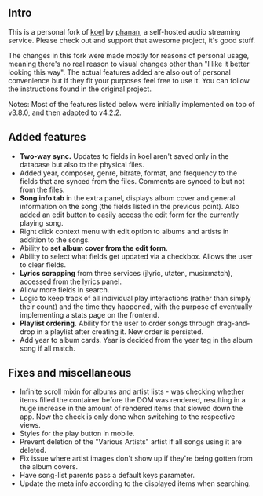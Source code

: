 ## Intro

This is a personal fork of [koel](https://github.com/phanan/koel) by [phanan](https://github.com/phanan/koel), a self-hosted audio streaming service. Please check out and support that awesome project, it's good stuff.

The changes in this fork were made mostly for reasons of personal usage, meaning there's no real reason to visual changes other than "I like it better looking this way". The actual features added are also out of personal convenience but if they fit your purposes feel free to use it. You can follow the instructions found in the original project.

Notes: Most of the features listed below were initially implemented on top of v3.8.0, and then adapted to v4.2.2.

## Added features

* __Two-way sync.__ Updates to fields in koel aren't saved only in the database but also to the physical files.
* Added year, composer, genre, bitrate, format, and frequency to the fields that are synced from the files. Comments are synced to but not from the files.
* __Song info tab__ in the extra panel, displays album cover and general information on the song (the fields listed in the previous point). Also added an edit button to easily access the edit form for the currently playing song.
* Right click context menu with edit option to albums and artists in addition to the songs.
* Ability to __set album cover from the edit form__.
* Ability to select what fields get updated via a checkbox. Allows the user to clear fields.
* __Lyrics scrapping__ from three services (jlyric, utaten, musixmatch), accessed from the lyrics panel.
* Allow more fields in search.
* Logic to keep track of all individual play interactions (rather than simply their count) and the time they happened, with the purpose of eventually implementing a stats page on the frontend.
* __Playlist ordering.__ Ability for the user to order songs through drag-and-drop in a playlist after creating it. New order is persisted.
* Add year to album cards. Year is decided from the year tag in the album song if all match.

## Fixes and miscellaneous

* Infinite scroll mixin for albums and artist lists - was checking whether items filled the container before the DOM was rendered, resulting in a huge increase in the amount of rendered items that slowed down the app. Now the check is only done when switching to the respective views.
* Styles for the play button in mobile.
* Prevent deletion of the "Various Artists" artist if all songs using it are deleted.
* Fix issue where artist images don't show up if they're being gotten from the album covers.
* Have song-list parents pass a default keys parameter.
* Update the meta info according to the displayed items when searching.

